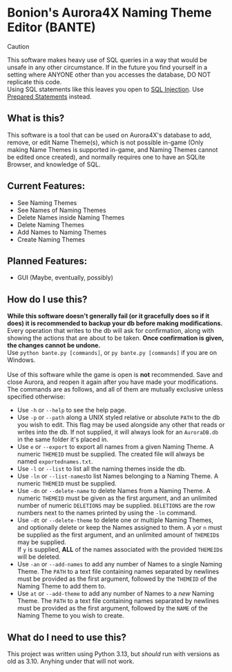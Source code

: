 # Bonion's Aurora4X Naming Theme Editor (BANTE)
> [!CAUTION]
> This software makes heavy use of SQL queries in a way that would be unsafe in any other circumstance. If in the future you find yourself in a setting where ANYONE other than you accesses the database, DO NOT replicate this code.<br>
> Using SQL statements like this leaves you open to [SQL Injection](https://en.wikipedia.org/wiki/SQL_injection). Use [Prepared Statements](https://en.wikipedia.org/wiki/Prepared_statement) instead.

## **What is this?**<br>
This software is a tool that can be used on Aurora4X's database to add, remove, or edit Name Theme(s), which is not possible in-game (Only making Name Themes is supported in-game, and Naming Themes cannot be edited once created), and normally requires one to have an SQLite Browser, and knowledge of SQL.

## **Current Features:**
- See Naming Themes
- See Names of Naming Themes
- Delete Names inside Naming Themes
- Delete Naming Themes
- Add Names to Naming Themes
- Create Naming Themes

## **Planned Features:**<br>
- GUI (Maybe, eventually, possibly)

## **How do I use this?**<br>
**While this software doesn't generally fail (or it gracefully does so if it does) it is recommended to backup your db before making modifications.**<br>
Every operation that writes to the db will ask for confirmation, along with showing the actions that are about to be taken. **Once confirmation is given, the changes cannot be undone.** <br>
Use `python bante.py [commands]`, or `py bante.py [commands]` if you are on Windows.<br><br>
Use of this software while the game is open is **not** recommended. Save and close Aurora, and reopen it again after you have made your modifications.
The commands are as follows, and all of them are mutually exclusive unless specified otherwise:
- Use `-h` or `--help` to see the help page.
- Use `-p` or `--path` along a UNIX styled relative or absolute `PATH` to the db you wish to edit. This flag may be used alongside any other that reads or writes into the db. If not supplied, it will always look for an `AuroraDB.db` in the same folder it's placed in.
- Use `e` or `--export` to export all names from a given Naming Theme. A numeric `THEMEID` must be supplied. The created file will always be named `exportednames.txt`.
- Use `-l` or `--list` to list all the naming themes inside the db.
- Use `-ln` or `--list-names`to list Names belonging to a Naming Theme. A numeric `THEMEID` must be supplied.
- Use `-dn` or `--delete-name` to delete Names from a Naming Theme. A numeric `THEMEID` must be given as the first argument, and an unlimited number of numeric `DELETIONS` may be supplied. `DELETIONS` are the row numbers next to the names printed by using the `-ln` command.
- Use `-dt` or `--delete-theme` to delete one or multiple Naming Themes, and optionally delete or keep the Names assigned to them. A `y`or `n` must be supplied as the first argument, and an unlimited amount of `THEMEID`s may be supplied.<br>If `y` is supplied, **ALL** of the names associated with the provided `THEMEID`s will be deleted.
- Use `-an` or `--add-names` to add any number of Names to a single Naming Theme. The `PATH` to a text file containing names separated by newlines must be provided as the first argument, followed by the `THEMEID` of the Naming Theme to add them to.
- Use `at` or `--add-theme` to add any number of Names to a *new* Naming Theme. The `PATH` to a text file containing names separated by newlines must be provided as the first argument, followed by the `NAME` of the Naming Theme to you wish to create.

## **What do I need to use this?**<br>
This project was written using Python 3.13, but *should* run with versions as old as 3.10. Anyhing under that will not work.
